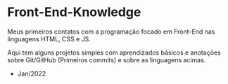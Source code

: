 # Front-End-Knowledge
Meus primeiros contatos com a programação focado em Front-End nas linguagens HTML, CSS e JS. <p></p>
Aqui tem alguns projetos simples com aprendizados básicos e anotações sobre Git/GitHub (Primeiros commits) e sobre as linguagens acimas. <p></p>
- Jan/2022
